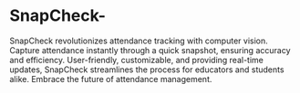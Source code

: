 # SnapCheck-
SnapCheck revolutionizes attendance tracking with computer vision. Capture attendance instantly through a quick snapshot, ensuring accuracy and efficiency. User-friendly, customizable, and providing real-time updates, SnapCheck streamlines the process for educators and students alike. Embrace the future of attendance management.
